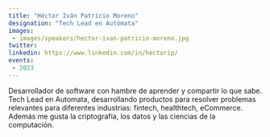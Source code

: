```yaml
---
title: "Héctor Iván Patricio Moreno"
designation: "Tech Lead en Autómata"
images:
 - images/speakers/hector-ivan-patricio-moreno.jpg
twitter: 
linkedin: https://www.linkedin.com/in/hectorip/
events:
 - 2023
---
```


Desarrollador de software con hambre de aprender y compartir lo que sabe. Tech Lead en Automata, desarrollando productos para resolver problemas relevantes para diferentes industrias: fintech, healthtech, eCommerce. Además me gusta la criptografía, los datos y las ciencias de la computación.